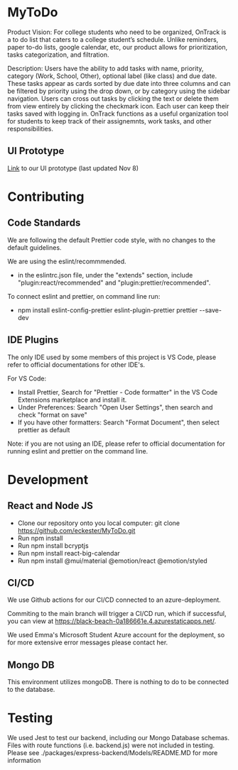 # MyToDo

Product Vision: For college students who need to be organized, OnTrack is a to do list that caters to a college student’s schedule. Unlike reminders, paper to-do lists, google calendar, etc, our product allows for prioritization, tasks categorization, and filtration.

Description: Users have the ability to add tasks with name, priority, category (Work, School, Other), optional label (like class) and due date. These tasks appear as cards sorted by due date into three columns and can be filtered by priority using the drop down, or by category using the sidebar navigation. Users can cross out tasks by clicking the text or delete them from view entirely by clicking the checkmark icon. Each user can keep their tasks saved with logging in. OnTrack functions as a useful organization tool for students to keep track of their assignemnts, work tasks, and other responsibilities.

## UI Prototype

[Link](https://www.figma.com/proto/Zbvx0ihzM9d1PSOnWdikep/OnTrack?type=design&node-id=68-811&t=NdmSOxs5GdzR3Yce-1&scaling=min-zoom&page-id=0%3A1&starting-point-node-id=68%3A811&mode=design) to our UI prototype (last updated Nov 8)

# Contributing

## Code Standards

We are following the default Prettier code style, with no changes to the default guidelines.

We are using the eslint/recommmended.

- in the eslintrc.json file, under the "extends" section, include "plugin:react/recommended" and "plugin:prettier/recommended".

To connect eslint and prettier, on command line run:

- npm install eslint-config-prettier eslint-plugin-prettier prettier --save-dev

## IDE Plugins

The only IDE used by some members of this project is VS Code, please refer to official documentations for other IDE's.

For VS Code:

- Install Prettier, Search for "Prettier - Code formatter" in the VS Code Extensions marketplace and install it.
- Under Preferences: Search "Open User Settings", then search and check "format on save"
- If you have other formatters: Search "Format Document", then select prettier as default

Note: if you are not using an IDE, please refer to official documentation for running eslint and prettier on the command line.

# Development

## React and Node JS

- Clone our repository onto you local computer: git clone https://github.com/eckester/MyToDo.git
- Run npm install
- Run npm install bcryptjs
- Run npm install react-big-calendar
- Run npm install @mui/material @emotion/react @emotion/styled

## CI/CD

We use Github actions for our CI/CD connected to an azure-deployment.

Commiting to the main branch will trigger a CI/CD run, which if successful,
you can view at https://black-beach-0a186661e.4.azurestaticapps.net/.

We used Emma's Microsoft Student Azure account for the deployment, so for more extensive error messages please contact her.

## Mongo DB

This environment utilizes mongoDB.
There is nothing to do to be connected to the database.

# Testing

We used Jest to test our backend, including our Mongo Database schemas. Files with route functions (i.e. backend.js) were not included in testing.
Please see ./packages/express-backend/Models/README.MD for more information
